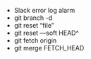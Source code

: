 - Slack error log alarm
- git branch -d
- git reset “file”
- git reset —soft HEAD^
- git fetch origin
- git merge FETCH_HEAD